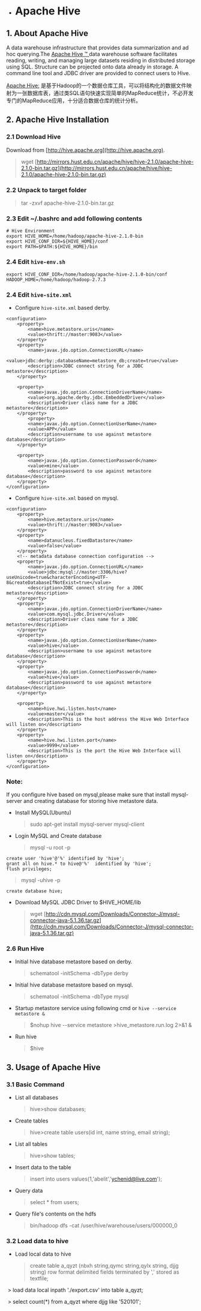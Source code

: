 * # Apache Hive

## 1. About Apache Hive

A data warehouse infrastructure that provides data summarization and ad hoc querying.The [Apache Hive ™ ](http://hive.apache.org/)data warehouse software facilitates reading, writing, and managing large datasets residing in distributed storage using SQL. Structure can be projected onto data already in storage. A command line tool and JDBC driver are provided to connect users to Hive.

[Apache Hive:](http://blog.fens.me/hadoop-family-roadmap/) 是基于Hadoop的一个数据仓库工具，可以将结构化的数据文件映射为一张数据库表，通过类SQL语句快速实现简单的MapReduce统计，不必开发专门的MapReduce应用，十分适合数据仓库的统计分析。

## 2. Apache Hive Installation

### 2.1 Download Hive

Download from [http://hive.apache.org](http://hive.apache.org).

> wget [http://mirrors.hust.edu.cn/apache/hive/hive-2.1.0/apache-hive-2.1.0-bin.tar.gz](http://mirrors.hust.edu.cn/apache/hive/hive-2.1.0/apache-hive-2.1.0-bin.tar.gz)

### 2.2 Unpack to target folder

> tar -zxvf apache-hive-2.1.0-bin.tar.gz

### 2.3 Edit ~/.bashrc and add following contents

```
# Hive Environment
export HIVE_HOME=/home/hadoop/apache-hive-2.1.0-bin
export HIVE_CONF_DIR=${HIVE_HOME}/conf
export PATH=$PATH:${HIVE_HOME}/bin
```

### 2.4 Edit `hive-env.sh`

```
export HIVE_CONF_DIR=/home/hadoop/apache-hive-2.1.0-bin/conf
HADOOP_HOME=/home/hadoop/hadoop-2.7.3
```

### 2.4 Edit `hive-site.xml`

* Configure `hive-site.xml`  based derby.

```
<configuration>
    <property>
        <name>hive.metastore.uris</name>
        <value>thrift://master:9083</value>
    </property>
    <property>
        <name>javax.jdo.option.ConnectionURL</name>
        <value>jdbc:derby:;databaseName=metastore_db;create=true</value>
        <description>JDBC connect string for a JDBC metastore</description>
    </property>

    <property>
        <name>javax.jdo.option.ConnectionDriverName</name>
        <value>org.apache.derby.jdbc.EmbeddedDriver</value>
        <description>Driver class name for a JDBC metastore</description>
    </property>
        <property>
        <name>javax.jdo.option.ConnectionUserName</name>
        <value>APP</value>
        <description>username to use against metastore database</description>
    </property>

    <property>
        <name>javax.jdo.option.ConnectionPassword</name>
        <value>mine</value>
        <description>password to use against metastore database</description>
    </property>
</configuration>
```

* Configure `hive-site.xml`  based on mysql.

```
<configuration>
    <property>  
        <name>hive.metastore.uris</name>  
        <value>thrift://master:9083</value>  
    </property>
    <property>   
        <name>datanucleus.fixedDatastore</name>   
        <value>false</value>   
    </property>
    <!-- metadata database connection configuration -->
    <property>
        <name>javax.jdo.option.ConnectionURL</name>
        <value>jdbc:mysql://master:3306/hive?useUnicode=true&characterEncoding=UTF-8&createDatabaseIfNotExist=true</value>
        <description>JDBC connect string for a JDBC metastore</description>
    </property>
    <property>
        <name>javax.jdo.option.ConnectionDriverName</name>
        <value>com.mysql.jdbc.Driver</value>
        <description>Driver class name for a JDBC metastore</description>
    </property>
    <property>
        <name>javax.jdo.option.ConnectionUserName</name>
        <value>hive</value>
        <description>username to use against metastore database</description>
    </property>
    <property>
        <name>javax.jdo.option.ConnectionPassword</name>
        <value>hive</value>
        <description>password to use against metastore database</description>
    </property>

    <property>
        <name>hive.hwi.listen.host</name>
        <value>master</value>
        <description>This is the host address the Hive Web Interface will listen on</description>
    </property>
    <property>
        <name>hive.hwi.listen.port</name>
        <value>9999</value>
        <description>This is the port the Hive Web Interface will listen on</description>
    </property>
</configuration>
```

### Note:

If you configure hive based on mysql,please make sure that install mysql-server and creating database for storing hive metastore data.

* Install MySQL\(Ubuntu\)

  > sudo apt-get install mysql-server mysql-client

* Login MySQL and Create database

  > mysql -u root -p

```
create user 'hive'@'%' identified by 'hive';
grant all on hive.* to hive@'%'  identified by 'hive';  
flush privileges;
```

> mysql -uhive -p

`create database hive;`

* Download MySQL JDBC Driver to $HIVE\_HOME/lib
  > wget [http://cdn.mysql.com/Downloads/Connector-J/mysql-connector-java-5.1.36.tar.gz](http://cdn.mysql.com/Downloads/Connector-J/mysql-connector-java-5.1.36.tar.gz)

### 2.6 Run Hive

* Initial hive database metastore based on derby.

  > schematool -initSchema -dbType derby

* Initial hive database metastore based on mysql.

  > schematool -initSchema -dbType mysql

* Startup metastore service using following cmd or `hive --service metastore &`

  > $nohup hive --service metastore &gt;hive\_metastore.run.log 2&gt;&1 &

* Run hive

  > $hive

## 3. Usage of Apache Hive

### 3.1 Basic Command

* List all databases

  > hive&gt;show databases;

* Create tables

  > hive&gt;create table users\(id int, name string, email string\);

* List all tables

  > hive&gt;show tables;

* Insert data to the table

  > insert into users values\(1,'abelit','ychenid@live.com'\);
 
* Query data

  > select \* from users;

* Query file's contents on the hdfs

  > bin/hadoop dfs -cat /user/hive/warehouse/users/000000_0

### 3.2 Load data to hive

* Load local data to hive

  > create table a_qyzt (nbxh string,qymc string,qylx string, djjg string) row format delimited fields terminated by ',' stored as textfile;
  
  > load data local inpath './export.csv' into table a_qyzt;
  
  > select count(\*) from a_qyzt where djjg like '520101';
     
    
